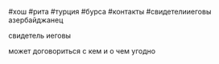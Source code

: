 #хош #рита 
#турция #бурса #контакты 
#свидетелииеговы 
азербайджанец

свидетель иеговы 

может договориться с кем и о чем угодно